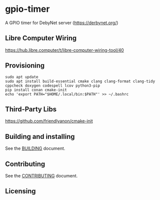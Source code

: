 # gpio-timer
A GPIO timer for DebyNet server (https://derbynet.org/)

## Libre Computer Wiring
https://hub.libre.computer/t/libre-computer-wiring-tool/40

## Provisioning
```
sudo apt update
sudo apt install build-essential cmake clang clang-format clang-tidy cppcheck doxygen codespell lcov python3-pip
pip install conan cmake-init
echo 'export PATH="$HOME/.local/bin:$PATH"' >> ~/.bashrc
```

## Third-Party Libs
https://github.com/friendlyanon/cmake-init

## Building and installing

See the [BUILDING](BUILDING.md) document.

## Contributing

See the [CONTRIBUTING](CONTRIBUTING.md) document.

## Licensing

<!--
Please go to https://choosealicense.com/licenses/ and choose a license that
fits your needs. The recommended license for a project of this type is the
GNU AGPLv3.
-->